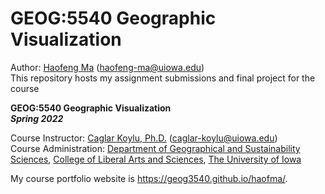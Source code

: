 # GEOG:5540 Geographic Visualization 
Author: [Haofeng Ma](https://clas.uiowa.edu/polisci/people/haofeng-ma) (haofeng-ma@uiowa.edu)
<br>This repository hosts my assignment submissions and final project for the course

**GEOG:5540 Geographic Visualization
<br>*Spring 2022***

Course Instructor: [Caglar Koylu, Ph.D.](https://clas.uiowa.edu/geography/people/caglar-koylu) (caglar-koylu@uiowa.edu)
<br>Course Administration: [Department of Geographical and Sustainability Sciences](https://clas.uiowa.edu/geography/), [College of Liberal Arts and Sciences](https://clas.uiowa.edu), [The University of Iowa](https://uiowa.edu)

My course portfolio website is https://geog3540.github.io/haofma/.

